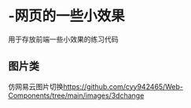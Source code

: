 # -网页的一些小效果
用于存放前端一些小效果的练习代码
## 图片类
仿网易云图片切换<https://github.com/cyy942465/Web-Components/tree/main/images/3dchange>
